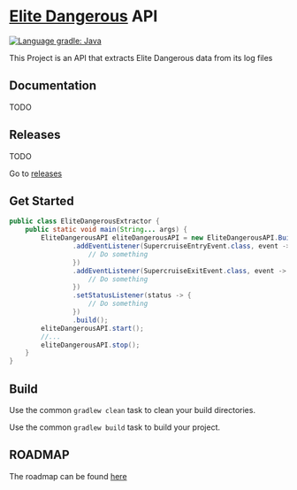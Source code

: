 # [Elite Dangerous](https://www.elitedangerous.com/) API


[![Language gradle: Java](https://img.shields.io/lgtm/grade/java/g/ChristopheCVB/EliteDangerousAPI.svg?logo=lgtm&logoWidth=18)](https://lgtm.com/projects/g/ChristopheCVB/EliteDangerousAPI/context:java)

This Project is an API that extracts Elite Dangerous data from its log files

## Documentation

TODO

## Releases

TODO

Go to [releases](https://github.com/ChristopheCVB/EliteDangerous/releases)

## Get Started

```java
public class EliteDangerousExtractor {
    public static void main(String... args) {
        EliteDangerousAPI eliteDangerousAPI = new EliteDangerousAPI.Builder()
                .addEventListener(SupercruiseEntryEvent.class, event -> {
                    // Do something
                })
                .addEventListener(SupercruiseExitEvent.class, event -> {
                    // Do something
                })
                .setStatusListener(status -> {
                    // Do something
                })
                .build();
        eliteDangerousAPI.start();
        //...
        eliteDangerousAPI.stop();
    }
}
```

## Build

Use the common `gradlew clean` task to clean your build directories.

Use the common `gradlew build` task to build your project.

## ROADMAP

The roadmap can be found [here](https://github.com/ChristopheCVB/EliteDangerous/projects/1)